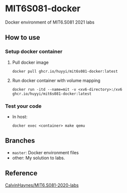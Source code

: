 # MIT6S081-docker
Docker environment of MIT6.S081 2021 labs

## How to use

### Setup docker container
1. Pull docker image
    ```shell 
    docker pull ghcr.io/huyyi/mit6s081-docker:latest
    ```
2. Run docker container with volume mapping
    ``` shell 
    docker run -itd --name=mit -v <xv6-directory>:/xv6 ghcr.io/huyyi/mit6s081-docker:latest
    ```
### Test your code
- In host: 
    ```shell 
    docker exec <container> make qemu
    ```

## Branches

- `master`: Docker environment files
- other: My solution to labs.

## Reference
[CalvinHaynes/MIT6.S081-2020-labs](https://github.com/CalvinHaynes/MIT6.S081-2020-labs)
